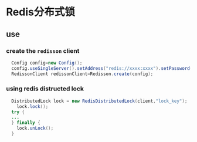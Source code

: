 # Redis分布式锁

## use

### create the `redisson` client

```java 
  Config config=new Config();
  config.useSingleServer().setAddress("redis://xxxx:xxxx").setPassword("xxxxxx");
  RedissonClient redissonClient=Redisson.create(config);
```

### using redis distructed lock

```java
  DistributedLock lock = new RedisDistributedLock(client,"lock_key");
    lock.lock();
  try {
  ...
  } finally {
    lock.unLock();
  }
```